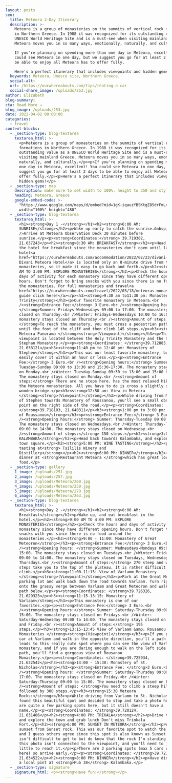 ```yaml
---
layout: posts
seo:
  title: Meteora 2-Day Itinerary
  description: >-
    Meteora is a group of monasteries on the summits of vertical rock formations
    in Northern Greece. In 1988 it was recognized for its outstanding value as a
    UNESCO World Heritage Site and is a must-see when visiting mainland Greece.
    Meteora moves you in so many ways, emotionally, naturally, and culturally.

    If you're planning on spending more than one day in Meteora, excellent! You
    could see Meteora in one day, but we suggest you go for at least 2 days to
    be able to enjoy all Meteora has to offer fully.

    Here's a perfect itinerary that includes viewpoints and hidden gems!
  keywords: Meteora, Unesco site, Northern Greece.
  social-alt:
  url: /https://ourwhereabouts.com/tips/renting-a-car
  social-share_image: /uploads/253.jpg
author: Elizabeth
blog-summary:
cta: Read More →
blog_image: /uploads/253.jpg
date: 2022-04-02 00:00:00
categories:
  - travel
content-blocks:
  - _section-type: blog-textarea
    textarea_html: >-
      <p>Meteora is a group of monasteries on the summits of vertical rock
      formations in Northern Greece. In 1988 it was recognized for its
      outstanding value as a UNESCO World Heritage Site and is a must-see when
      visiting mainland Greece. Meteora moves you in so many ways, emotionally,
      naturally, and culturally.</p><p>If you're planning on spending more than
      one day in Meteora, excellent! You could see Meteora in one day, but we
      suggest you go for at least 2 days to be able to enjoy all Meteora has to
      offer fully.</p><p>Here's a perfect itinerary that includes viewpoints and
      hidden gems!</p>
  - _section-type: map
    description: make sure to set width to 100%, height to 350 and style to border 2
    heading: Meteora, Greece
    google-embed-code: >-
      "https://www.google.com/maps/d/embed?mid=1gK-iqauzYBSKtgZ85drFmLx2SMs5u0X4&ehbc=2E312F"
      width="100%" height="480"
  - _section-type: blog-textarea
    textarea_html: >-
      <h1><strong>Day 1 -</strong></h1><h2><strong>6:00 AM:
      SUNRISE</strong></h2><p>Wake up early to catch the sunrise.&nbsp;<br
      />Arrive at Meteora Observation Deck 30 minutes before
      sunrise.</p><p><strong>Coordinates:</strong> 39.719302,
      21.637243</p><h2><strong>8:30 AM: BREAKFAST</strong></h2><p>Head back to
      the hotel for breakfast since the monasteries don't open until later. Our
      hotel<a
      href="https://ourwhereabouts.com/accommodation/2022/02/23/divani-meteora-hotel.html">
      Divani Meteora Hotel</a> is located only an 8-minute drive from the
      monasteries, so it made it easy to go back and forth.</p><h2><strong>9:30
      AM TO 3:00 PM: EXPLORE MONASTERIES</strong></h2><p>Check the hours and
      days of activity for each monastery since they have different opening
      hours. Don't forget to bring snacks with you since there is no food around
      the monasteries. For full monasteries and travel<a
      href="https://ourwhereabouts.com/travel/2022/03/18/meteoras-monasteries-the-ultimate-guide.html">
      guide click here!</a></p><h3><strong>9:30 am to11:30 pm: Monastery of Holy
      Trinity</strong></h3><p>Our favorite monastery in Meteora.<br
      /><strong>Entrance Fee:</strong> 3 Euro.<br /><strong>Opening hours:
      </strong>Summer: Fridays-Wednesdays 09:00 to 17:00. The monastery stays
      closed on Thursday.<br />Winter: Fridays-Wednesdays 10:00 to 16:00. The
      monastery stays closed on Thursday.<br /><strong>Amount of steps:
      </strong>To reach the monastery, you must cross a pedestrian path downhill
      until the foot of the cliff and then climb 145 steps.</p><h3><strong>11:30
      Meteora Panorama </strong><strong>(Viewpoint)</strong></h3><p>This
      viewpoint is located between the Holy Trinity Monastery and the St.
      Stephan Monastery.</p><p><strong>Coordinates: </strong>39.712885,
      21.638121</p><h3><strong>11:40 pm to 12:40 pm: Monastery of
      Stephen</strong></h3><p>This was our least favorite monastery, but you can
      easily cover it within an hour or less.</p><p><strong>Entrance
      Fee:</strong> 3 Euro.<br /><strong>Opening hours:</strong> Summer:
      Tuesday-Sunday 09:00 to 13:30 and 15:30-17:30. The monastery stays closed
      on Monday.<br />Winter: Tuesday-Sunday 09:30 to 13:00 and 15:00 to 17:00.
      The monastery stays closed on Monday.<br /><strong>Amount of
      steps:</strong> There are no steps here. has the most relaxed hike of all
      the Meteora monasteries. All you have to do is cross a slightly shaky
      wooden bridge.</p><h3><strong>12:50 am: View in Meteora
      </strong><strong>(Viewpoint)</strong></h3><p>While driving from Monastery
      of Stephen towards Monastery of Roussanou, you'll see a small observation
      point on the right side of the road.</p><p><strong>Coordinates:
      </strong>39.718103, 21.640311</p><h3><strong>1:00 pm to 3:00 pm: Monastery
      of Roussanou</strong></h3><p><strong>Entrance Fee:</strong> 3 Euro.<br
      /><strong>Opening hours:</strong> Summer: Thursday-Tuesday 09:00 to 16:00.
      The monastery stays closed on Wednesdays.<br />Winter: Thursday-Tuesday
      09:00 to 14:00. The monastery stays closed on Wednesday.<br
      /><strong>Amount of steps:</strong> 150 steps.</p><h2><strong>3:00 PM:
      KALAMBAKA</strong></h2><p>Head back towards Kalambaka, and explore the
      town square.</p><h2><strong>5:00 PM: WINE TASTING</strong></h2><p>Go wine
      tasting at<strong> Tsililis Winery and
      Distillery</strong></p><h2><strong>6:00 PM: DINNER</strong></h2><p>Eat
      dinner at <strong>Restaurant Meteora </strong>which has great local
      food.</p>
  - _section-type: gallery
    1_image: /uploads/251.jpg
    2_image: /uploads/257.jpg
    3_image: /uploads/Meteora/260.jpg
    4_image: /uploads/Meteora/259.jpg
    5_image: /uploads/Meteora/278.jpg
    6_image: /uploads/Meteora/263.jpg
  - _section-type: blog-textarea
    textarea_html: >-
      <h1><strong>Day 2 -</strong></h1><h2><strong>8:00 AM:
      Breakfast</strong></h2><p>Wake up, and eat breakfast in the
      hotel.</p><h2><strong>9:00 AM TO 4:00 PM: EXPLORE
      MONASTERIES</strong></h2><p>Check the hours and days of activity for each
      monastery since they have different opening hours. Don't forget to bring
      snacks with you since there is no food around the
      monasteries.</p><h3><strong>9:00 - 11:00: Monastery of Great
      Meteoron</strong></h3><p><strong>Entrance Fee:</strong> 3 Euro.<br
      /><strong>Opening hours: </strong>Summer: Wednesdays-Mondays 09:00 to
      15:00. The monastery stays closed on Tuesdays.<br />Winter: Friday-Monday
      09:00 to 14:00. The monastery stays closed on Tuesdays, Wednesdays, and
      Thursdays.<br /><strong>Amount of steps:</strong> 270 steep and winding
      steps take you to the top of the plateau. It is rather difficult to
      climb.</p><h3><strong>11:00-11:15: View of Varlamm Monastery
      </strong><strong>(Viewpoint)</strong></h3><p>Park at the Great Metreoron
      parking lot and walk back down the road towards Varlaam. Turn right out
      onto the grassy verge between Varlaam and Great Meteoron and walk down the
      path below.</p><p><strong>Coordinates: </strong>39.726326,
      21.629323</p><h3><strong>11:15-13:15: Monastery of
      Varlaam</strong></h3><p>This monastery is one of our
      favorites.</p><p><strong>Entrance Fee:</strong> 3 Euro.<br
      /><strong>Opening hours:</strong> Summer: Saturday-Thursday 09:00 to
      15:00. The monastery stays closed on Fridays.<br />Winter:
      Saturday-Wednesday 09:00 to 14:00. The monastery stays closed on Thursday
      and Friday.<br /><strong>Amount of steps:</strong> 195
      steps.</p><h3><strong>13:15-13:45 View of Varlaam &amp; Rousanou
      Monasteries </strong><strong>(Viewpoint)</strong></h3><p>If you park your
      car at Varlamm and walk in the opposite direction, you'll a path that
      leads to this really cute spot where you can see the view of Varlaam
      monastery, and if you are daring enough to walk on the left side of the
      path, you'll find a gorgeous view of Rousanou
      Monastery.</p><p><strong>Coordinates: </strong>39.725934,
      21.632542</p><h3><strong>14:00 - 15:30: Monastery of St.
      Nicholas</strong></h3><p><strong>Entrance Fee: </strong>3 Euro.<br
      /><strong>Opening hours: </strong>Summer: Saturday-Thursday 09:00 to
      17:00. The monastery stays closed on Friday.<br />Winter:
      Saturday-Thursday 09:00 to 15:00. The monastery stays closed on Friday.<br
      /><strong>Amount of steps: </strong>You need to climb a steep hill,
      followed by 300 steps.</p><h3><strong>15:30 Meteora
      Rocks:</strong></h3><p>While driving from Varlamm to St. Nicholas, we
      found this beautiful spot and decided to stop and take a photo here. There
      are quite a few parking spots here, but it still doesn't have a
      name.</p><p><strong>Coordinates: </strong>39.720124,
      21.631486</p><h2><strong>4:00 PM: TRIKALA</strong></h2><p>Drive to Trikala
      and explore the town and grab lunch Don't miss Trinkala
      Fort.</p><h2><strong>6:00 PM: SUNSET IN METEORA</strong></h2><p>Watch the
      sunset from Sunset rock. This was our favorite spot to watch the sunset,
      and I guess others agree since this spot is also known as Sunset rock. It
      isn't difficult to get to but do know that the rock I'm standing on in
      this photo isn't connected to the viewpoint, and you'll need to jump a
      little to reach it.</p><p>There are 3 parking spots (max 5 cars can fit in
      here) so arrive early.</p><p><strong>Coordinates: </strong>39.721378,
      21.634522</p><h2><strong>8:00 PM: DINNER</strong></h2><p>Have dinner with
      a local pint at <strong>Pub 38</strong> Kalambaka.</p>
  - _section-type: signature
    signature_html: <p><strong>Have fun!</strong></p>
---
```

